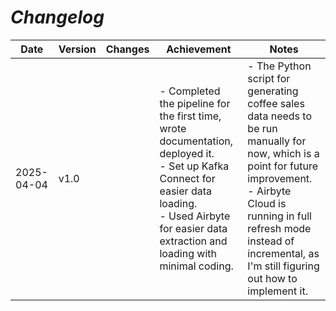 # ***Changelog***

| Date       | Version | Changes | Achievement                                               | Notes                                                 |
|------------|---------|---------|-----------------------------------------------------------|-------------------------------------------------------|
| 2025-04-04 | v1.0    |         | - Completed the pipeline for the first time, wrote documentation, deployed it. <br> - Set up Kafka Connect for easier data loading. <br> - Used Airbyte for easier data extraction and loading with minimal coding. | - The Python script for generating coffee sales data needs to be run manually for now, which is a point for future improvement. <br> - Airbyte Cloud is running in full refresh mode instead of incremental, as I'm still figuring out how to implement it. |
